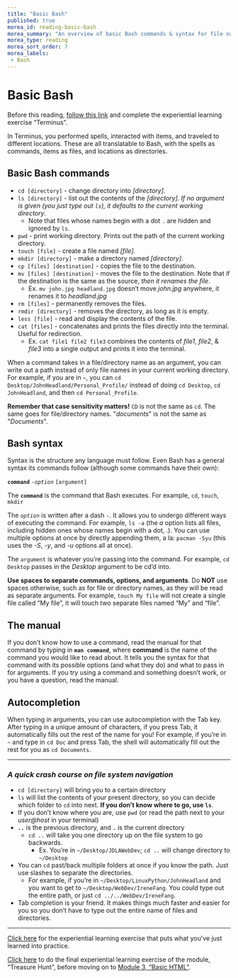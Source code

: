 ```yaml
---
title: "Basic Bash"
published: true
morea_id: reading-basic-bash
morea_summary: "An overview of basic Bash commands & syntax for file navigation & manipulation"
morea_type: reading
morea_sort_order: 7
morea_labels:
 - Bash
---
```


# Basic Bash

Before this reading, [follow this link](https://junior-devleague.github.io/JDLA-Web-Development/morea/2_Intro_to_Command_Line/experience-terminus.html) and complete the experiential learning exercise “Terminus”.

In Terminus, you performed spells, interacted with items, and traveled to different locations. These are all translatable to Bash, with the spells as commands, items as files, and locations as directories.

## Basic Bash commands

- `cd [directory]` - change directory into *[directory]*.
- `ls [directory]` - list out the contents of the *[directory]*. *If no argument is given (you just type out `ls`), it defaults to the current working directory*.
  - Note that files whose names begin with a dot `.` are hidden and ignored by `ls`.
- `pwd` - print working directory. Prints out the path of the current working directory.
- `touch [file]` - create a file named *[file]*.
- `mkdir [directory]` - make a directory named *[directory]*.
- `cp [files] [destination]` - copies the file to the destination.
- `mv [files] [destination]` - moves the file to the destination. Note that if the destination is the same as the source, *then it renames the file*.
  - Ex. `mv john.jpg headland.jpg` doesn’t move *john.jpg* anywhere, it renames it to *headland.jpg*
- `rm [files]` - permanently removes the files.
- `rmdir [directory]` - removes the directory, as long as it is empty.
- `less [file]` - read and display the contents of the file.
- `cat [files]` - concatenates and prints the files directly into the terminal. Useful for redirection.
  - Ex. `cat file1 file2 file3` combines the contents of *file1*, *file2*, & *file3* into a single output and prints it into the terminal.

When a command takes in a file/directory name as an argument, you can write out a path instead of only file names in your current working directory. For example, if you are in `~`, you can `cd Desktop/JohnHeadland/Personal_Profile/` instead of doing `cd Desktop`, `cd JohnHeadland`, and then `cd Personal_Profile`.

**Remember that case sensitivity matters!** `CD` is not the same as `cd`. The same goes for file/directory names. "*documents*" is not the same as "*Documents*".

## Bash syntax

Syntax is the structure any language must follow. Even Bash has a general syntax its commands follow (although some commands have their own):

**`command`** *`-option`* `[argument]`

The **`command`** is the command that Bash executes. For example, `cd`, `touch`, `mkdir`

The *`option`* is written after a dash `-`. It allows you to undergo different ways of executing the command. For example, `ls -a` (the *a* option lists all files, including hidden ones whose names begin with a dot, .). You can use multiple options at once by directly appending them, a la: `pacman -Syu` (this uses the *-S*, *-y*, and *-u* options all at once).

The `argument` is whatever you’re passing into the command. For example, `cd Desktop` passes in the *Desktop* argument to be cd’d into.

**Use spaces to separate commands, options, and arguments**. Do **NOT** use spaces otherwise, such as for file or directory names, as they will be read as separate arguments. For example, `touch My file` will not create a single file called “My file”, it will touch two separate files named “My” and “file”.

## The manual

If you don’t know how to use a command, read the manual for that command by typing in **`man command`**, where **command** is the name of the command you would like to read about. It tells you the syntax for that command with its possible options (and what they do) and what to pass in for arguments. If you try using a command and something doesn’t work, or you have a question, read the manual.

## Autocompletion

When typing in arguments, you can use autocompletion with the Tab key. After typing in a unique amount of characters, if you press Tab, it automatically fills out the rest of the name for you! For example, if you’re in `~` and type in `cd Doc` and press Tab, the shell will automatically fill out the rest for you as `cd Documents`.

---

### *A quick crash course on file system navigation*

- `cd [directory]` will bring you to a certain directory
- `ls` will list the contents of your present directory, so you can decide which folder to `cd` into next. **If you don’t know where to go, use `ls`**.
- If you don’t know where you are, use `pwd` (or read the path next to your *user@host* in your terminal)
- **`..`** is the previous directory, and **`.`** is the current directory
  - `cd ..` will take you one directory up on the file system to go backwards.
      - Ex. You’re in `~/Desktop/JDLAWebDev`; `cd ..` will change directory to `~/Desktop`
- You can `cd` past/back multiple folders at once if you know the path. Just use slashes to separate the directories.
  - For example, if you’re in `~/Desktop/LinuxPython/JohnHeadland` and you want to get to `~/Desktop/WebDev/IreneFang`. You could type out the entire path, or just `cd ../../WebDev/IreneFang`.
- Tab completion is your friend. It makes things much faster and easier for you so you don’t have to type out the entire name of files and directories.

---

[Click here](https://junior-devleague.github.io/JDLA-Web-Development/morea/2_Intro_to_Command_Line/experience-file-creation.html) for the experiential learning exercise that puts what you’ve just learned into practice.

[Click here](https://junior-devleague.github.io/JDLA-Web-Development/morea/2_Intro_to_Command_Line/experience-treasure-hunt.html) to do the final experiential learning exercise of the module, “Treasure Hunt”, before moving on to [Module 3, “Basic HTML”](https://junior-devleague.github.io/JDLA-Web-Development/modules/basic-html/).


